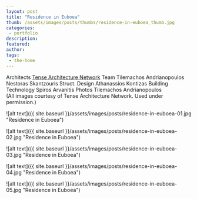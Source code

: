 ```yaml
---
layout: post
title: "Residence in Euboea"
thumb: /assets/images/posts/thumbs/residence-in-euboea_thumb.jpg
categories:
 - portfolio
description:
featured:
author: 
tags:
 - the-home
---
```


<p class="credits">
    <span class="title">Architects</span>
        <span class="contributor"><a href="https://www.tensearchitecture.net/">Tense Architecture Network</a></span>
    <span class="title">Team</span>
        <span class="contributor">Tilemachos Andrianopoulos</span>
        <span class="contributor">Nestoras Skantzouris</span>
    <span class="title">Struct. Design</span>
        <span class="contributor">Athanassios Kontizas</span>
    <span class="title">Building Technology</span>
        <span class="contributor">Spiros Arvanitis</span>
    <span class="title">Photos</span>
        <span class="contributor">Tilemachos Andrianopoulos</span><br>
    (All images courtesy of Tense Architecture Network. Used under permission.)
</p>

![alt text]({{ site.baseurl }}/assets/images/posts/residence-in-euboea-01.jpg "Residence in Euboea")

![alt text]({{ site.baseurl }}/assets/images/posts/residence-in-euboea-02.jpg "Residence in Euboea")

![alt text]({{ site.baseurl }}/assets/images/posts/residence-in-euboea-03.jpg "Residence in Euboea")

![alt text]({{ site.baseurl }}/assets/images/posts/residence-in-euboea-04.jpg "Residence in Euboea")

![alt text]({{ site.baseurl }}/assets/images/posts/residence-in-euboea-05.jpg "Residence in Euboea")
